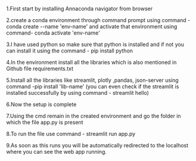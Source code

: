 1.First start by installing Annaconda navigator from browser

2.create a conda environment through command prompt using command - conda create --name 'env-name' and activate that environment using command- conda activate 'env-name'

3.I have used python so make sure that python is installed and if not you can install it using the command - pip install python

4.In the environment install all the libraries which is also mentioned in Github file requirements.txt

5.Install all the libraries like streamlit, plotly ,pandas, json-server using command -pip install 'lib-name'
(you can even check if the streamlit is installed successfully by using command - streamlit hello)

6.Now the setup is complete

7.Using the cmd remain in the created environment and go the folder in which the file app.py is present

8.To run the file use command - streamlit run app.py

9.As soon as this runs you will be automatically redirected to the localhost where you can see the web app running.
